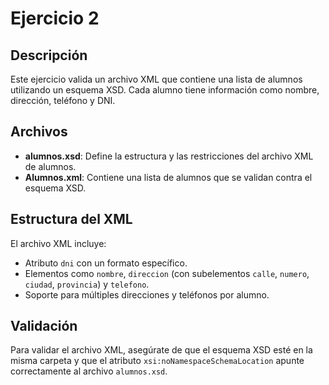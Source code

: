 # Ejercicio 2

## Descripción
Este ejercicio valida un archivo XML que contiene una lista de alumnos utilizando un esquema XSD. Cada alumno tiene información como nombre, dirección, teléfono y DNI.

## Archivos
- **alumnos.xsd**: Define la estructura y las restricciones del archivo XML de alumnos.
- **Alumnos.xml**: Contiene una lista de alumnos que se validan contra el esquema XSD.

## Estructura del XML
El archivo XML incluye:
- Atributo `dni` con un formato específico.
- Elementos como `nombre`, `direccion` (con subelementos `calle`, `numero`, `ciudad`, `provincia`) y `telefono`.
- Soporte para múltiples direcciones y teléfonos por alumno.

## Validación
Para validar el archivo XML, asegúrate de que el esquema XSD esté en la misma carpeta y que el atributo `xsi:noNamespaceSchemaLocation` apunte correctamente al archivo `alumnos.xsd`.
